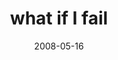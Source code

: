 ---
layout: base.njk
title : 'what if I fail' 
view_title : 'what if I fail' 
year : '2008' 
date : '2008-05-16' 
img_file : '/drawing/whatififail.png' 
html_file : 'whatififail' 
next_html : 'myarmsarekillingme.html' 
year_order : '207' 
permalink : "title/{{html_file}}.html"
---